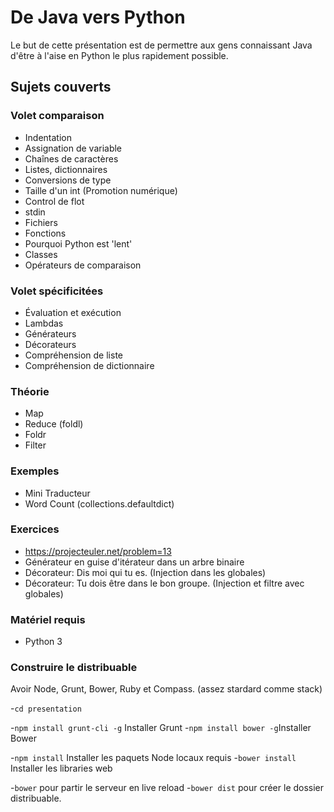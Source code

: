 # De Java vers Python

Le but de cette présentation est de permettre aux gens connaissant Java d'être à l'aise en Python le plus rapidement possible.

## Sujets couverts

### Volet comparaison

- Indentation
- Assignation de variable
- Chaînes de caractères
- Listes, dictionnaires
- Conversions de type
- Taille d'un int (Promotion numérique)
- Control de flot
- stdin
- Fichiers
- Fonctions
- Pourquoi Python est 'lent'
- Classes
- Opérateurs de comparaison

### Volet spécificitées

- Évaluation et exécution
- Lambdas
- Générateurs
- Décorateurs
- Compréhension de liste
- Compréhension de dictionnaire

### Théorie

- Map
- Reduce (foldl)
- Foldr
- Filter

### Exemples

- Mini Traducteur
- Word Count (collections.defaultdict)

### Exercices

- https://projecteuler.net/problem=13
- Générateur en guise d'itérateur dans un arbre binaire
- Décorateur: Dis moi qui tu es. (Injection dans les globales)
- Décorateur: Tu dois être dans le bon groupe. (Injection et filtre avec globales)

### Matériel requis

- Python 3

### Construire le distribuable

Avoir Node, Grunt, Bower, Ruby et Compass. (assez stardard comme stack)


-`cd presentation`

-`npm install grunt-cli -g` Installer Grunt
-`npm install bower -g`Installer Bower

-`npm install` Installer les paquets Node locaux requis
-`bower install` Installer les libraries web

-`bower` pour partir le serveur en live reload
-`bower dist` pour créer le dossier distribuable.

